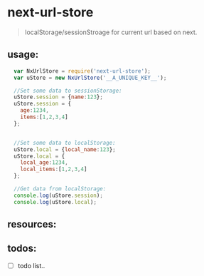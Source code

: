 # next-url-store
> localStorage/sessionStroage for current url based on next.

## usage:
```js
  var NxUrlStore = require('next-url-store');
  var uStore = new NxUrlStore('__A_UNIQUE_KEY__');

  //Set some data to sessionStorage:
  uStore.session = {name:123};
  uStore.session = {
    age:1234,
    items:[1,2,3,4]
  };


  //Set some data to localStorage:
  uStore.local = {local_name:123};
  uStore.local = {
    local_age:1234,
    local_items:[1,2,3,4]
  };

  //Get data from localStorage:
  console.log(uStore.session);
  console.log(uStore.local);
```

## resources:

## todos:
- [ ] todo list..
